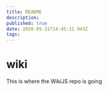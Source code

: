 ```yaml
---
title: README
description: 
published: true
date: 2020-05-31T14:45:11.943Z
tags: 
---
```


# wiki
This is where the WikiJS repo is going
